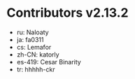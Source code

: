 # Contributors v2.13.2

* ru: Naloaty
* ja: fa0311
* cs: Lemafor
* zh-CN: katorly
* es-419: Cesar Binarity
* tr: hhhhh-ckr

